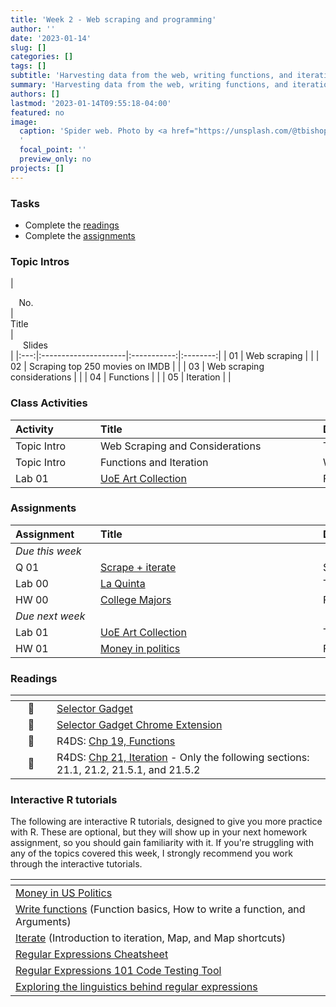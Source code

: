 ```yaml
---
title: 'Week 2 - Web scraping and programming'
author: ''
date: '2023-01-14'
slug: []
categories: []
tags: []
subtitle: 'Harvesting data from the web, writing functions, and iteration :spider_web:'
summary: 'Harvesting data from the web, writing functions, and iteration.'
authors: []
lastmod: '2023-01-14T09:55:18-04:00'
featured: no
image:
  caption: 'Spider web. Photo by <a href="https://unsplash.com/@tbishop2?utm_source=unsplash&utm_medium=referral&utm_content=creditCopyText">Thomas Bishop</a> on <a href="https://unsplash.com/s/photos/spider-web-dew?utm_source=unsplash&utm_medium=referral&utm_content=creditCopyText">Unsplash</a>
  '
  focal_point: ''
  preview_only: no
projects: []
---
```


### Tasks

- Complete the [readings](/post/02-week/#readings)
- Complete the [assignments](/post/02-week/#assignments)


### Topic Intros

<!-- You can access the course videos on YouTube. You can also find a playlists for all course videos on YouTube [here](https://www.youtube.com/playlist?list=PLNUVZZ6hfXX1tyUykCWShOKZdIB0TIhtM). -->

<!-- | <div style="width:50px;text-align:center">No.</div> | <div style="width:250px;text-align:left">Title</div> | <div style="width:80px;text-align:center">YouTube</div> | <div style="width:80px;text-align:center">Slides</div> | <div style="width:80px;text-align:center">Length</div> | -->
<!-- |:---:|:---------------------|:-------:|:-----------:|:--------:|:------:| -->
<!-- | 01 | Web scraping | [<span style='color: red;'><i class='fab fa-youtube fa-lg'></i></span>](https://youtu.be/99Hkmfb2i80) | [<span style='color: #4b5357;'><i class='fas fa-desktop fa-lg'></i></span>](https://laurielbaker.github.io/DCS-210/course-materials/slides/u2-d18-web-scrape/u2-d18-web-scrape.html) | 14:25 |  -->
<!-- | 02 | Scraping top 250 movies on IMDB | [<span style='color: red;'><i class='fab fa-youtube fa-lg'></i></span>](https://youtu.be/YmKULNLsDsU) | [<span style='color: #4b5357;'><i class='fas fa-desktop fa-lg'></i></span>](https://laurielbaker.github.io/DCS-210/course-materials/slides/u2-d19-top-250-imdb/u2-d19-top-250-imdb.html) | 24:15 |  -->
<!-- | 03 | Web scraping considerations | [<span style='color: red;'><i class='fab fa-youtube fa-lg'></i></span>](https://youtu.be/LONRJHMvSyU) | [<span style='color: #4b5357;'><i class='fas fa-desktop fa-lg'></i></span>](https://laurielbaker.github.io/DCS-210/course-materials/slides/u2-d20-considerations/u2-d20-considerations.html) | 8:54 |  -->
<!-- | 04 | Functions | [<span style='color: red;'><i class='fab fa-youtube fa-lg'></i></span>](https://youtu.be/6KWlPhPMluE) |  [<span style='color: #4b5357;'><i class='fas fa-desktop fa-lg'></i></span>](https://laurielbaker.github.io/DCS-210/course-materials/slides/u2-d21-functions/u2-d21-functions.html) | 21:58 |  -->
<!-- | 05 | Iteration | [<span style='color: red;'><i class='fab fa-youtube fa-lg'></i></span>](https://youtu.be/x3UMny1fQhc) |  [<span style='color: #4b5357;'><i class='fas fa-desktop fa-lg'></i></span>](https://laurielbaker.github.io/DCS-210/course-materials/slides/u2-d22-iteration/u2-d22-iteration.html) | 13:54 |  -->

| <div style="width:50px;text-align:center">No.</div> | <div style="width:250px;text-align:left">Title</div> | <div style="width:80px;text-align:center">Slides</div> |
|:---:|:---------------------|:-----------:|:--------:|
| 01 | Web scraping | [<span style='color: #4b5357;'><i class='fas fa-desktop fa-lg'></i></span>](https://laurielbaker.github.io/DCS-210/course-materials/slides/u2-d18-web-scrape/u2-d18-web-scrape.html) |
| 02 | Scraping top 250 movies on IMDB | [<span style='color: #4b5357;'><i class='fas fa-desktop fa-lg'></i></span>](https://laurielbaker.github.io/DCS-210/course-materials/slides/u2-d19-top-250-imdb/u2-d19-top-250-imdb.html) |
| 03 | Web scraping considerations | [<span style='color: #4b5357;'><i class='fas fa-desktop fa-lg'></i></span>](https://laurielbaker.github.io/DCS-210/course-materials/slides/u2-d20-considerations/u2-d20-considerations.html) |
| 04 | Functions |[<span style='color: #4b5357;'><i class='fas fa-desktop fa-lg'></i></span>](https://laurielbaker.github.io/DCS-210/course-materials/slides/u2-d21-functions/u2-d21-functions.html) |
| 05 | Iteration | [<span style='color: #4b5357;'><i class='fas fa-desktop fa-lg'></i></span>](https://laurielbaker.github.io/DCS-210/course-materials/slides/u2-d22-iteration/u2-d22-iteration.html) |

### Class Activities

| <div style="width:120px;text-align:left">Activity</div> | <div style="width:340px;text-align:left">Title</div> | <div style="width:200px;text-align:left">Date</div> |
|:---|:---|:---|
| Topic Intro | Web Scraping and Considerations | Tue, 16 Jan |
| Topic Intro | Functions and Iteration | Wed, 17 Jan |
| Lab 01 | [UoE Art Collection](https://laurielbaker.github.io/DCS-210/course-materials/lab-instructions/lab-08/lab-08-uoe-art.html) | Fri, 19 Jan |



### Assignments

| <div style="width:120px;text-align:left">Assignment</div> | <div style="width:340px;text-align:left">Title</div> | <div style="width:200px;text-align:left">Due</div> |
|:---|:---|:---|
| *Due this week* | | |
| Q 01 | [Scrape + iterate](https://laurie-the-student-baker.shinyapps.io/05-scrape-iterate/) | Sun, 21 Jan 23:59 EST |
| Lab 00 | [La Quinta](https://laurielbaker.github.io/DCS-210/course-materials/lab-instructions/lab-04a/lab-00-viz-sp-data.html)  | Thu, 18 Jan, 23:59 EST |
| HW 00 | [College Majors](https://laurielbaker.github.io/DCS-210/course-materials/hw-instructions/hw-04/hw-04-college-majors.html)  | Fri, 19 Jan, 23:59 EST |
| *Due next week* | | |
| Lab 01 | [UoE Art Collection](https://laurielbaker.github.io/DCS-210/course-materials/lab-instructions/lab-08/lab-08-uoe-art.html) | Thu, 25 Jan 23:59 EST |
| HW 01  | [Money in politics](https://laurielbaker.github.io/DCS-210/course-materials/hw-instructions/hw-06/hw-06-money-in-politics.html) | Fri, 26 Jan 23:59 EST |

### Readings

| <div style="width:50px"></div>  | <div style="width:420px"></div>  |  <div style="width:200px"></div> |
|:---:|:---|:---:|
| :page_facing_up: | [Selector Gadget](https://rvest.tidyverse.org/articles/selectorgadget.html) | **Required** |
| :toolbox: | [Selector Gadget Chrome Extension](https://chrome.google.com/webstore/detail/selectorgadget/mhjhnkcfbdhnjickkkdbjoemdmbfginb?hl=en) | **Required** |
| :open_book: | R4DS: [Chp 19, Functions](https://r4ds.had.co.nz/functions.html) | **Required** |
| :open_book: | R4DS: [Chp 21, Iteration](https://r4ds.had.co.nz/iteration.html) - Only the following sections: 21.1, 21.2, 21.5.1, and 21.5.2 | **Optional** |

### Interactive R tutorials

The following are interactive R tutorials, designed to give you more practice with R. These are optional, but they will show up in your next homework assignment, so you should gain familiarity with it. If you're struggling with any of the topics covered this week, I strongly recommend you work through the interactive tutorials.

|  <div style="width:480px"></div>  |  <div style="width:200px"></div>  |
|:---|:---|
| [Money in US Politics](https://minecr.shinyapps.io/dsbox-05-moneyinpolitics/) | Related to HW 01 |
| [Write functions](https://rstudio.cloud/learn/primers/6) (Function basics, How to write a function, and Arguments) | **Required** |
| [Iterate](https://rstudio.cloud/learn/primers/5) (Introduction to iteration, Map, and Map shortcuts) | **Required** |
| [Regular Expressions Cheatsheet](https://regexlearn.com/cheatsheet) | *Optional* |
| [Regular Expressions 101 Code Testing Tool](https://regex101.com/) | *Optional* |
| [Exploring the linguistics behind regular expressions](https://www.freecodecamp.org/news/exploring-the-linguistics-behind-regular-expressions-596fab41146/) | *Optional* |


